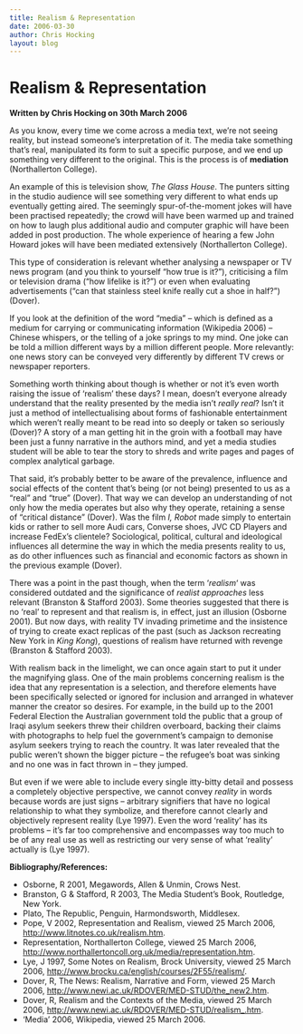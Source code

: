 ```yaml
---
title: Realism & Representation
date: 2006-03-30
author: Chris Hocking
layout: blog
---
```

# Realism & Representation

**Written by Chris Hocking on 30th March 2006**

As you know, every time we come across a media text, we’re not seeing reality, but instead someone’s interpretation of it. The media take something that’s real, manipulated its form to suit a specific purpose, and we end up something very different to the original. This is the process is of **mediation** (Northallerton College).

An example of this is television show, *The Glass House*. The punters sitting in the studio audience will see something very different to what ends up eventually getting aired. The seemingly spur-of-the-moment jokes will have been practised repeatedly; the crowd will have been warmed up and trained on how to laugh plus additional audio and computer graphic will have been added in post production. The whole experience of hearing a few John Howard jokes will have been mediated extensively (Northallerton College).

This type of consideration is relevant whether analysing a newspaper or TV news program (and you think to yourself “how true is it?”), criticising a film or television drama (“how lifelike is it?”) or even when evaluating advertisements (“can that stainless steel knife really cut a shoe in half?”) (Dover).

If you look at the definition of the word “media” – which is defined as a medium for carrying or communicating information (Wikipedia 2006) – Chinese whispers, or the telling of a joke springs to my mind. One joke can be told a million different ways by a million different people. More relevantly: one news story can be conveyed very differently by different TV crews or newspaper reporters.

Something worth thinking about though is whether or not it’s even worth raising the issue of ‘realism’ these days? I mean, doesn’t everyone already understand that the reality presented by the media isn’t *really real*? Isn’t it just a method of intellectualising about forms of fashionable entertainment which weren’t really meant to be read into so deeply or taken so seriously (Dover)? A story of a man getting hit in the groin with a football may have been just a funny narrative in the authors mind, and yet a media studies student will be able to tear the story to shreds and write pages and pages of complex analytical garbage.

That said, it’s probably better to be aware of the prevalence, influence and social effects of the content that’s being (or not being) presented to us as a “real” and “true” (Dover). That way we can develop an understanding of not only how the media operates but also why they operate, retaining a sense of “critical distance” (Dover). Was the film *I, Robot* made simply to entertain kids or rather to sell more Audi cars, Converse shoes, JVC CD Players and increase FedEx’s clientele? Sociological, political, cultural and ideological influences all determine the way in which the media presents reality to us, as do other influences such as financial and economic factors as shown in the previous example (Dover).

There was a point in the past though, when the term ‘*realism*‘ was considered outdated and the significance of *realist approaches* less relevant (Branston & Stafford 2003). Some theories suggested that there is no ‘real’ to represent and that realism is, in effect, just an illusion (Osborne 2001). But now days, with reality TV invading primetime and the insistence of trying to create exact replicas of the past (such as Jackson recreating New York in *King Kong*), questions of realism have returned with revenge (Branston & Stafford 2003).

With realism back in the limelight, we can once again start to put it under the magnifying glass. One of the main problems concerning realism is the idea that any representation is a selection, and therefore elements have been specifically selected or ignored for inclusion and arranged in whatever manner the creator so desires. For example, in the build up to the 2001 Federal Election the Australian government told the public that a group of Iraqi asylum seekers threw their children overboard, backing their claims with photographs to help fuel the government’s campaign to demonise asylum seekers trying to reach the country. It was later revealed that the public weren’t shown the bigger picture – the refugee’s boat was sinking and no one was in fact thrown in – they jumped.

But even if we were able to include every single itty-bitty detail and possess a completely objective perspective, we cannot convey *reality* in words because words are just signs – arbitrary signifiers that have no logical relationship to what they symbolize, and therefore cannot clearly and objectively represent reality (Lye 1997). Even the word ‘reality’ has its problems – it’s far too comprehensive and encompasses way too much to be of any real use as well as restricting our very sense of what ‘reality’ actually is (Lye 1997).

**Bibliography/References:**

* Osborne, R 2001, Megawords, Allen & Unmin, Crows Nest.
* Branston, G & Stafford, R 2003, The Media Student’s Book, Routledge, New York.
* Plato, The Republic, Penguin, Harmondsworth, Middlesex.
* Pope, V 2002, Representation and Realism, viewed 25 March 2006, <http://www.litnotes.co.uk/realism.htm>.
* Representation, Northallerton College, viewed 25 March 2006, <http://www.northallertoncoll.org.uk/media/representation.htm>.
* Lye, J 1997, Some Notes on Realism, Brock University, viewed 25 March 2006, <http://www.brocku.ca/english/courses/2F55/realism/>.
* Dover, R, The News: Realism, Narrative and Form, viewed 25 March 2006, <http://www.newi.ac.uk/RDOVER/MED-STUD/the_new2.htm>.
* Dover, R, Realism and the Contexts of the Media, viewed 25 March 2006, <http://www.newi.ac.uk/RDOVER/MED-STUD/realism_.htm>.
* ‘Media’ 2006, Wikipedia, viewed 25 March 2006.